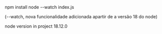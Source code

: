 npm install
node --watch index.js

(--watch, nova funcionalidade adicionada apartir de a versão 18 do node)

node version in project 18.12.0
